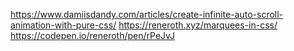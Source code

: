 https://www.damiisdandy.com/articles/create-infinite-auto-scroll-animation-with-pure-css/
https://reneroth.xyz/marquees-in-css/
https://codepen.io/reneroth/pen/rPeJvJ
